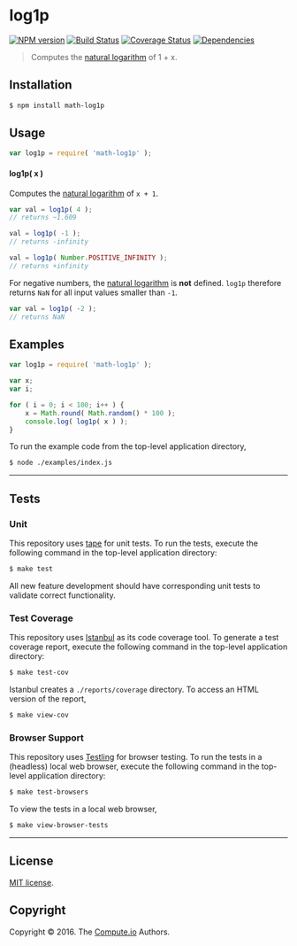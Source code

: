 log1p
===
[![NPM version][npm-image]][npm-url] [![Build Status][build-image]][build-url] [![Coverage Status][coverage-image]][coverage-url] [![Dependencies][dependencies-image]][dependencies-url]

> Computes the [natural logarithm][natural-logarithm] of 1 + x.


## Installation

``` bash
$ npm install math-log1p
```


## Usage

``` javascript
var log1p = require( 'math-log1p' );
```

#### log1p( x )

Computes the [natural logarithm][natural-logarithm] of `x + 1`.

``` javascript
var val = log1p( 4 );
// returns ~1.609

val = log1p( -1 );
// returns -infinity

val = log1p( Number.POSITIVE_INFINITY );
// returns +infinity
```

For negative numbers, the [natural logarithm][natural-logarithm] is __not__ defined. `log1p` therefore returns `NaN` for all input values smaller than `-1`.

``` javascript
var val = log1p( -2 );
// returns NaN
```


## Examples

``` javascript
var log1p = require( 'math-log1p' );

var x;
var i;

for ( i = 0; i < 100; i++ ) {
	x = Math.round( Math.random() * 100 );
	console.log( log1p( x ) );
}
```

To run the example code from the top-level application directory,

``` bash
$ node ./examples/index.js
```


---
## Tests

### Unit

This repository uses [tape][tape] for unit tests. To run the tests, execute the following command in the top-level application directory:

``` bash
$ make test
```

All new feature development should have corresponding unit tests to validate correct functionality.


### Test Coverage

This repository uses [Istanbul][istanbul] as its code coverage tool. To generate a test coverage report, execute the following command in the top-level application directory:

``` bash
$ make test-cov
```

Istanbul creates a `./reports/coverage` directory. To access an HTML version of the report,

``` bash
$ make view-cov
```


### Browser Support

This repository uses [Testling][testling] for browser testing. To run the tests in a (headless) local web browser, execute the following command in the top-level application directory:

``` bash
$ make test-browsers
```

To view the tests in a local web browser,

``` bash
$ make view-browser-tests
```

<!-- [![browser support][browsers-image]][browsers-url] -->


---
## License

[MIT license](http://opensource.org/licenses/MIT).


## Copyright

Copyright &copy; 2016. The [Compute.io][compute-io] Authors.


[npm-image]: http://img.shields.io/npm/v/math-log1p.svg
[npm-url]: https://npmjs.org/package/math-log1p

[build-image]: http://img.shields.io/travis/math-io/log1p/master.svg
[build-url]: https://travis-ci.org/math-io/log1p

[coverage-image]: https://img.shields.io/codecov/c/github/math-io/log1p/master.svg
[coverage-url]: https://codecov.io/github/math-io/log1p?branch=master

[dependencies-image]: http://img.shields.io/david/math-io/log1p.svg
[dependencies-url]: https://david-dm.org/math-io/log1p

[dev-dependencies-image]: http://img.shields.io/david/dev/math-io/log1p.svg
[dev-dependencies-url]: https://david-dm.org/dev/math-io/log1p

[github-issues-image]: http://img.shields.io/github/issues/math-io/log1p.svg
[github-issues-url]: https://github.com/math-io/log1p/issues

[tape]: https://github.com/substack/tape
[istanbul]: https://github.com/gotwarlost/istanbul
[testling]: https://ci.testling.com

[compute-io]: https://github.com/compute-io/
[natural-logarithm]: https://en.wikipedia.org/wiki/Natural_logarithm
